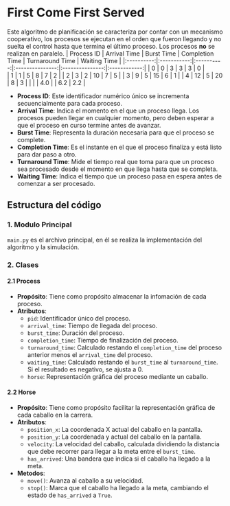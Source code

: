 # First Come First Served
Este algoritmo de planificación se caracteriza por contar con un mecanismo cooperativo, los procesos se ejecutan en el orden que fueron llegando y no suelta el control hasta que termina el último proceso. Los procesos **no** se realizan en paralelo.
| Process ID | Arrival Time | Burst Time | Completion Time | Turnaround Time | Waiting Time |
|:----------:|:-----------:|:----------:|:---------------:|:---------------:|:------------:|
| 0 | 0 | 3 | 3 | 3 | 0 |  
| 1 | 1 | 5 | 8 | 7 | 2 |
| 2 | 3 | 2 | 10 | 7 | 5 |
| 3 | 9 | 5 | 15 | 6 | 1 |
| 4	| 12 | 5 | 20 | 8 | 3 | 
| | | 4.0 | | 6.2 | 2.2 |

- **Process ID**: Este identificador numérico único se incrementa secuencialmente para cada proceso.
- **Arrival Time**: Indica el momento en el que un proceso llega. Los procesos pueden llegar en cualquier momento, pero deben esperar a que el proceso en curso termine antes de avanzar.
- **Burst Time**:  Representa la duración necesaria para que el proceso se complete.
- **Completion Time**: Es el instante en el que el proceso finaliza y está listo para dar paso a otro.
- **Turnaround Time**: Mide el tiempo real que toma para que un proceso sea procesado desde el momento en que llega hasta que se completa.
- **Waiting Time**: Indica el tiempo que un proceso pasa en espera antes de comenzar a ser procesado.

## Estructura del código
### 1. Modulo Principal
`main.py` es el archivo principal, en él se realiza la implementación del algoritmo y la simulación.
### 2. Clases
#### 2.1 Process
- **Propósito**: Tiene como propósito almacenar la infomación de cada proceso.
- **Atributos**:
    - `pid`: Identificador único del proceso.
    - `arrival_time`: Tiempo de llegada del proceso.
    - `burst_time`: Duración del proceso.
    - `completion_time`: Tiempo de finalización del proceso.
    - `turnaround_time`: Calculado restando el `completion_time` del proceso anterior menos el `arrival_time` del proceso.
    - `waiting_time`: Calculado restando el `burst_time` al `turnaround_time`. Si el resultado es negativo, se ajusta a 0.
    - `horse`: Representación gráfica del proceso mediante un caballo.
#### 2.2 Horse
- **Propósito**: Tiene como propósito facilitar la representación gráfica de cada caballo en la carrera.
- **Atributos**:
    - `position_x`: La coordenada X actual del caballo en la pantalla.
    - `position_y`: La coordenada y actual del caballo en la pantalla.
    - `velocity`: La velocidad del caballo, calculada dividiendo la distancia que debe recorrer para llegar a la meta entre el `burst_time`.
    - `has_arrived`: Una bandera que indica si el caballo ha llegado a la meta.
- **Metodos**: 
    - `move()`: Avanza al caballo a su velocidad.
    - `stop()`: Marca que el caballo ha llegado a la meta, cambiando el estado de `has_arrived` a `True`.

